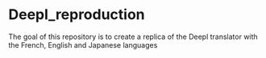 # Deepl_reproduction
The goal of this repository is to create a replica of the Deepl translator with the French, English and Japanese languages
